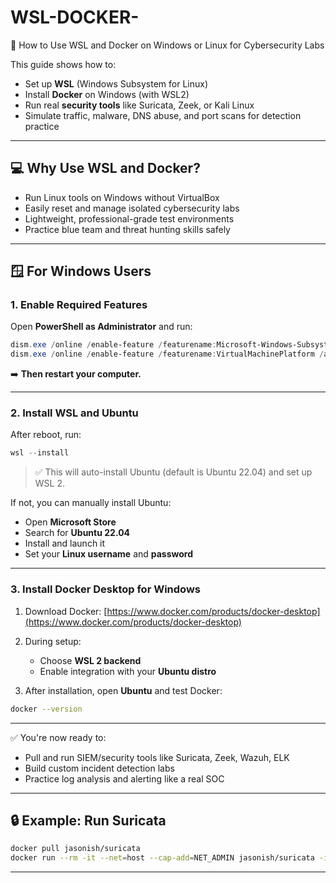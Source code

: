# WSL-DOCKER-
🐧 How to Use WSL and Docker on Windows or Linux for Cybersecurity Labs

This guide shows how to:

* Set up **WSL** (Windows Subsystem for Linux)
* Install **Docker** on Windows (with WSL2)
* Run real **security tools** like Suricata, Zeek, or Kali Linux
* Simulate traffic, malware, DNS abuse, and port scans for detection practice

---

## 💻 Why Use WSL and Docker?

* Run Linux tools on Windows without VirtualBox
* Easily reset and manage isolated cybersecurity labs
* Lightweight, professional-grade test environments
* Practice blue team and threat hunting skills safely

---

## 🪟 For Windows Users

### 1. Enable Required Features

Open **PowerShell as Administrator** and run:

```powershell
dism.exe /online /enable-feature /featurename:Microsoft-Windows-Subsystem-Linux /all /norestart
dism.exe /online /enable-feature /featurename:VirtualMachinePlatform /all /norestart
```

➡️ **Then restart your computer.**

---

### 2. Install WSL and Ubuntu

After reboot, run:

```powershell
wsl --install
```

> ✅ This will auto-install Ubuntu (default is Ubuntu 22.04) and set up WSL 2.

If not, you can manually install Ubuntu:

* Open **Microsoft Store**
* Search for **Ubuntu 22.04**
* Install and launch it
* Set your **Linux username** and **password**

---

### 3. Install Docker Desktop for Windows

1. Download Docker: [https://www.docker.com/products/docker-desktop](https://www.docker.com/products/docker-desktop)
2. During setup:

   * Choose **WSL 2 backend**
   * Enable integration with your **Ubuntu distro**
3. After installation, open **Ubuntu** and test Docker:

```bash
docker --version
```

---

✅ You're now ready to:

* Pull and run SIEM/security tools like Suricata, Zeek, Wazuh, ELK
* Build custom incident detection labs
* Practice log analysis and alerting like a real SOC

---

## 🔒 Example: Run Suricata

```bash
docker pull jasonish/suricata
docker run --rm -it --net=host --cap-add=NET_ADMIN jasonish/suricata -i eth0
```

---

